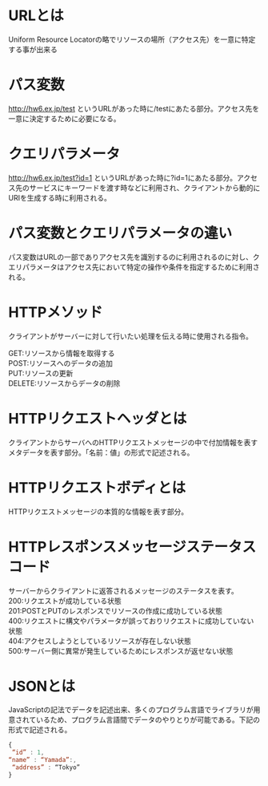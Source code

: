 # URLとは
Uniform Resource Locatorの略でリソースの場所（アクセス先）を一意に特定する事が出来る

# パス変数
http://hw6.ex.jp/test というURLがあった時に/testにあたる部分。アクセス先を一意に決定するために必要になる。

# クエリパラメータ
http://hw6.ex.jp/test?id=1 というURLがあった時に?id=1にあたる部分。アクセス先のサービスにキーワードを渡す時などに利用され、クライアントから動的にURIを生成する時に利用される。

# パス変数とクエリパラメータの違い
パス変数はURLの一部でありアクセス先を識別するのに利用されるのに対し、クエリパラメータはアクセス先において特定の操作や条件を指定するために利用される。

# HTTPメソッド
クライアントがサーバーに対して行いたい処理を伝える時に使用される指令。

GET:リソースから情報を取得する  
POST:リソースへのデータの追加  
PUT:リソースの更新  
DELETE:リソースからデータの削除

# HTTPリクエストヘッダとは
クライアントからサーバへのHTTPリクエストメッセージの中で付加情報を表すメタデータを表す部分。「名前：値」の形式で記述される。

# HTTPリクエストボディとは
HTTPリクエストメッセージの本質的な情報を表す部分。

# HTTPレスポンスメッセージステータスコード
サーバーからクライアントに返答されるメッセージのステータスを表す。  
200:リクエストが成功している状態  
201:POSTとPUTのレスポンスでリソースの作成に成功している状態  
400:リクエストに構文やパラメータが誤っておりリクエストに成功していない状態  
404:アクセスしようとしているリソースが存在しない状態  
500:サーバー側に異常が発生しているためにレスポンスが返せない状態

# JSONとは
JavaScriptの記法でデータを記述出来、多くのプログラム言語でライブラリが用意されているため、プログラム言語間でデータのやりとりが可能である。下記の形式で記述される。

```JavaScript
{
 “id” : 1,
“name” : “Yamada”:,
 “address” : “Tokyo”
}
